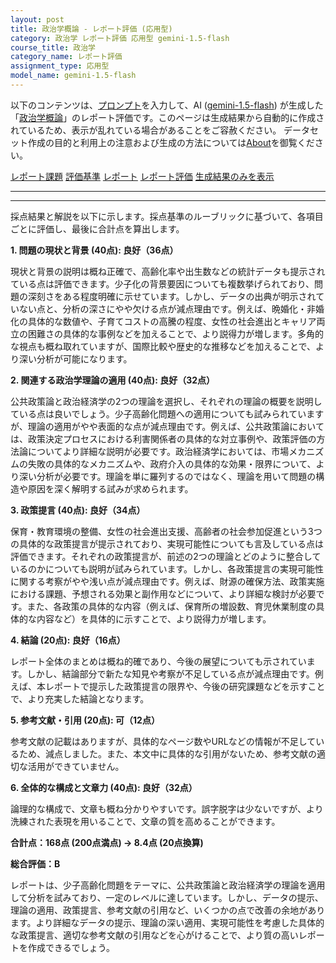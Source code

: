 ```yaml
---
layout: post
title: 政治学概論 - レポート評価 (応用型)
category: 政治学 レポート評価 応用型 gemini-1.5-flash
course_title: 政治学
category_name: レポート評価
assignment_type: 応用型
model_name: gemini-1.5-flash
---
```


以下のコンテンツは、[プロンプト](http://127.0.0.1:8000/generated/政治学/gemini-1.5-flash/prompt_レポート評価-応用型.md)を入力して、AI ([gemini-1.5-flash](contents/gemini-1.5-flash)) が生成した「[政治学概論](/contents/政治学/)」のレポート評価です。このページは生成結果から自動的に作成されているため、表示が乱れている場合があることをご容赦ください。
データセット作成の目的と利用上の注意および生成の方法については[About](/About)を御覧ください。

[レポート課題](../レポート課題-応用型)
[評価基準](../評価基準-応用型)
[レポート](../レポート-応用型)
[レポート評価](../レポート評価-応用型)
[生成結果のみを表示](http://127.0.0.1:8000/generated/政治学/gemini-1.5-flash/レポート評価-応用型.md)
  

***
***
  
採点結果と解説を以下に示します。採点基準のルーブリックに基づいて、各項目ごとに評価し、最後に合計点を算出します。

**1. 問題の現状と背景 (40点): 良好（36点）**

現状と背景の説明は概ね正確で、高齢化率や出生数などの統計データも提示されている点は評価できます。少子化の背景要因についても複数挙げられており、問題の深刻さをある程度明確に示せています。しかし、データの出典が明示されていない点と、分析の深さにやや欠ける点が減点理由です。例えば、晩婚化・非婚化の具体的な数値や、子育てコストの高騰の程度、女性の社会進出とキャリア両立の困難さの具体的な事例などを加えることで、より説得力が増します。多角的な視点も概ね取れていますが、国際比較や歴史的な推移などを加えることで、より深い分析が可能になります。


**2. 関連する政治学理論の適用 (40点): 良好（32点）**

公共政策論と政治経済学の2つの理論を選択し、それぞれの理論の概要を説明している点は良いでしょう。少子高齢化問題への適用についても試みられていますが、理論の適用がやや表面的な点が減点理由です。例えば、公共政策論においては、政策決定プロセスにおける利害関係者の具体的な対立事例や、政策評価の方法論についてより詳細な説明が必要です。政治経済学においては、市場メカニズムの失敗の具体的なメカニズムや、政府介入の具体的な効果・限界について、より深い分析が必要です。理論を単に羅列するのではなく、理論を用いて問題の構造や原因を深く解明する試みが求められます。


**3. 政策提言 (40点): 良好（34点）**

保育・教育環境の整備、女性の社会進出支援、高齢者の社会参加促進という3つの具体的な政策提言が提示されており、実現可能性についても言及している点は評価できます。それぞれの政策提言が、前述の2つの理論とどのように整合しているのかについても説明が試みられています。しかし、各政策提言の実現可能性に関する考察がやや浅い点が減点理由です。例えば、財源の確保方法、政策実施における課題、予想される効果と副作用などについて、より詳細な検討が必要です。また、各政策の具体的な内容（例えば、保育所の増設数、育児休業制度の具体的な内容など）を具体的に示すことで、より説得力が増します。


**4. 結論 (20点): 良好（16点）**

レポート全体のまとめは概ね的確であり、今後の展望についても示されています。しかし、結論部分で新たな知見や考察が不足している点が減点理由です。例えば、本レポートで提示した政策提言の限界や、今後の研究課題などを示すことで、より充実した結論となります。


**5. 参考文献・引用 (20点): 可（12点）**

参考文献の記載はありますが、具体的なページ数やURLなどの情報が不足しているため、減点しました。また、本文中に具体的な引用がないため、参考文献の適切な活用ができていません。


**6. 全体的な構成と文章力 (40点): 良好（32点）**

論理的な構成で、文章も概ね分かりやすいです。誤字脱字は少ないですが、より洗練された表現を用いることで、文章の質を高めることができます。


**合計点：168点 (200点満点) → 8.4点 (20点換算)**

**総合評価：B**

レポートは、少子高齢化問題をテーマに、公共政策論と政治経済学の理論を適用して分析を試みており、一定のレベルに達しています。しかし、データの提示、理論の適用、政策提言、参考文献の引用など、いくつかの点で改善の余地があります。より詳細なデータの提示、理論の深い適用、実現可能性を考慮した具体的な政策提言、適切な参考文献の引用などを心がけることで、より質の高いレポートを作成できるでしょう。
